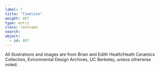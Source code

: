 ```yaml
---
label: 7
title: "Timeline"
weight: 407
type: entry
class: lanscape
search: 
object:
  - id: 407
---
```

All illustrations and images are from Brian and Edith Heath/Heath Ceramics Collection, Evironmental Design Archives, UC Berkeley, unless otherwise noted.
